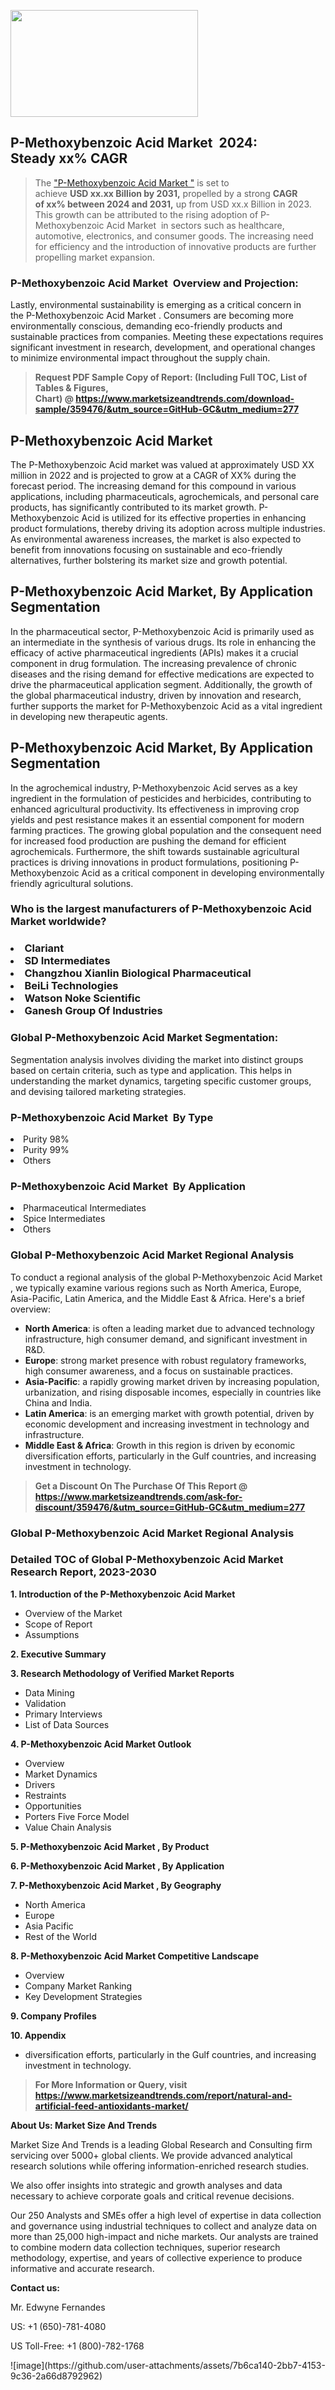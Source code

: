 <p><img class="alignnone size-medium wp-image-20088" src="https://ffe5etoiles.com/wp-content/uploads/2024/12/MST1-300x171.png" alt="" width="300" height="171" /></p><h2 id="ember46" class="ember-view reader-text-block__heading-2">P-Methoxybenzoic Acid Market &nbsp;2024: Steady&nbsp;xx% CAGR</h2><blockquote id="ember47" class="ember-view reader-text-block__blockquote">The&nbsp;<a class="app-aware-link " href="https://www.marketsizeandtrends.com/download-sample/359476/&utm_source=GitHub-GC&utm_medium=277" target="_blank" data-test-app-aware-link="">"P-Methoxybenzoic Acid Market "</a>&nbsp;is set to achieve&nbsp;<strong>USD&nbsp;xx.xx&nbsp;Billion by 2031,</strong>&nbsp;propelled by a strong&nbsp;<strong>CAGR of&nbsp;xx% between 2024 and 2031,</strong>&nbsp;up from USD xx.x Billion in 2023. This growth can be attributed to the rising adoption of&nbsp;P-Methoxybenzoic Acid Market &nbsp;in sectors such as healthcare, automotive, electronics, and consumer goods. The increasing need for efficiency and the introduction of innovative products are further propelling market expansion.</blockquote><h3 id="ember48" class="ember-view reader-text-block__heading-3">P-Methoxybenzoic Acid Market &nbsp;Overview and Projection:</h3><p id="ember49" class="ember-view reader-text-block__paragraph">Lastly, environmental sustainability is emerging as a critical concern in the&nbsp;P-Methoxybenzoic Acid Market . Consumers are becoming more environmentally conscious, demanding eco-friendly products and sustainable practices from companies. Meeting these expectations requires significant investment in research, development, and operational changes to minimize environmental impact throughout the supply chain.</p><blockquote id="ember50" class="ember-view reader-text-block__blockquote"><strong>Request PDF Sample Copy of Report: (Including Full TOC, List of Tables &amp; Figures, Chart)&nbsp;@&nbsp;<strong><a href="https://www.marketsizeandtrends.com/download-sample/359476/&utm_source=GitHub-GC&utm_medium=277" target="_blank">https://www.marketsizeandtrends.com/download-sample/359476/&utm_source=GitHub-GC&utm_medium=277</a></strong></strong></blockquote><h3 class=""> <h2>P-Methoxybenzoic Acid Market</h2><p>The P-Methoxybenzoic Acid market was valued at approximately USD XX million in 2022 and is projected to grow at a CAGR of XX% during the forecast period. The increasing demand for this compound in various applications, including pharmaceuticals, agrochemicals, and personal care products, has significantly contributed to its market growth. P-Methoxybenzoic Acid is utilized for its effective properties in enhancing product formulations, thereby driving its adoption across multiple industries. As environmental awareness increases, the market is also expected to benefit from innovations focusing on sustainable and eco-friendly alternatives, further bolstering its market size and growth potential.</p><h2>P-Methoxybenzoic Acid Market, By Application Segmentation</h2><p>In the pharmaceutical sector, P-Methoxybenzoic Acid is primarily used as an intermediate in the synthesis of various drugs. Its role in enhancing the efficacy of active pharmaceutical ingredients (APIs) makes it a crucial component in drug formulation. The increasing prevalence of chronic diseases and the rising demand for effective medications are expected to drive the pharmaceutical application segment. Additionally, the growth of the global pharmaceutical industry, driven by innovation and research, further supports the market for P-Methoxybenzoic Acid as a vital ingredient in developing new therapeutic agents.</p><h2>P-Methoxybenzoic Acid Market, By Application Segmentation</h2><p>In the agrochemical industry, P-Methoxybenzoic Acid serves as a key ingredient in the formulation of pesticides and herbicides, contributing to enhanced agricultural productivity. Its effectiveness in improving crop yields and pest resistance makes it an essential component for modern farming practices. The growing global population and the consequent need for increased food production are pushing the demand for efficient agrochemicals. Furthermore, the shift towards sustainable agricultural practices is driving innovations in product formulations, positioning P-Methoxybenzoic Acid as a critical component in developing environmentally friendly agricultural solutions.</p></h3><h3 id="" class="">Who is the largest manufacturers of&nbsp;P-Methoxybenzoic Acid Market  worldwide?</h3><h3 class=""></Li><Li>Clariant</Li><Li> SD Intermediates</Li><Li> Changzhou Xianlin Biological Pharmaceutical</Li><Li> BeiLi Technologies</Li><Li> Watson Noke Scientific</Li><Li> Ganesh Group Of Industries</h3><h3 id="ember53" class="ember-view reader-text-block__heading-3">Global&nbsp;P-Methoxybenzoic Acid Market  Segmentation:</h3><p id="ember54" class="ember-view reader-text-block__paragraph">Segmentation analysis involves dividing the market into distinct groups based on certain criteria, such as type and application. This helps in understanding the market dynamics, targeting specific customer groups, and devising tailored marketing strategies.</p><h3 id="" class="">P-Methoxybenzoic Acid Market &nbsp;By Type</h3><p></Li><Li>Purity 98%</Li><Li> Purity 99%</Li><Li> Others</p><h3 id="" class="">P-Methoxybenzoic Acid Market &nbsp;By Application</h3><p class=""></Li><Li>Pharmaceutical Intermediates</Li><Li> Spice Intermediates</Li><Li> Others</p><h3 id="ember62" class="ember-view reader-text-block__heading-3">Global P-Methoxybenzoic Acid Market  Regional Analysis</h3><p id="ember63" class="ember-view reader-text-block__paragraph">To conduct a regional analysis of the global P-Methoxybenzoic Acid Market , we typically examine various regions such as North America, Europe, Asia-Pacific, Latin America, and the Middle East &amp; Africa. Here's a brief overview:</p><ul><li><strong>North America</strong>: is often a leading market due to advanced technology infrastructure, high consumer demand, and significant investment in R&amp;D.</li><li><strong>Europe</strong>: strong market presence with robust regulatory frameworks, high consumer awareness, and a focus on sustainable practices.</li><li><strong>Asia-Pacific</strong>: a rapidly growing market driven by increasing population, urbanization, and rising disposable incomes, especially in countries like China and India.</li><li><strong>Latin America</strong>: is an emerging market with growth potential, driven by economic development and increasing investment in technology and infrastructure.</li><li><strong>Middle East &amp; Africa</strong>: Growth in this region is driven by economic diversification efforts, particularly in the Gulf countries, and increasing investment in technology.</li></ul><blockquote id="ember61" class="ember-view reader-text-block__blockquote"><strong>Get a Discount On The Purchase Of This Report @ <strong><a href="https://html-cleaner.com/" target="">https://www.marketsizeandtrends.com/ask-for-discount/359476/&utm_source=GitHub-GC&utm_medium=277</a></strong></strong></blockquote><h3 id="ember62" class="ember-view reader-text-block__heading-3">Global P-Methoxybenzoic Acid Market  Regional Analysis</h3><h3 id="" class="">Detailed TOC of Global P-Methoxybenzoic Acid Market  Research Report, 2023-2030</h3><p id="" class=""><strong>1. Introduction of the P-Methoxybenzoic Acid Market </strong></p><ul><li>Overview of the Market</li><li>Scope of Report</li><li>Assumptions</li></ul><p id="" class=""><strong>2. Executive Summary</strong></p><p id="" class=""><strong>3. Research Methodology of Verified Market Reports</strong></p><ul><li>Data Mining</li><li>Validation</li><li>Primary Interviews</li><li>List of Data Sources</li></ul><p id="" class=""><strong>4. P-Methoxybenzoic Acid Market  Outlook</strong></p><ul><li>Overview</li><li>Market Dynamics</li><li>Drivers</li><li>Restraints</li><li>Opportunities</li><li>Porters Five Force Model</li><li>Value Chain Analysis</li></ul><p id="" class=""><strong>5. P-Methoxybenzoic Acid Market , By Product</strong></p><p id="" class=""><strong>6. P-Methoxybenzoic Acid Market , By Application</strong></p><p id="" class=""><strong>7. P-Methoxybenzoic Acid Market , By Geography</strong></p><ul><li>North America</li><li>Europe</li><li>Asia Pacific</li><li>Rest of the World</li></ul><p id="" class=""><strong>8. P-Methoxybenzoic Acid Market  Competitive Landscape</strong></p><ul><li>Overview</li><li>Company Market Ranking</li><li>Key Development Strategies</li></ul><p id="" class=""><strong>9. Company Profiles</strong></p><p id="" class=""><strong>10. Appendix</strong></p><ul><li>diversification efforts, particularly in the Gulf countries, and increasing investment in technology.</li></ul><blockquote id="ember65" class="ember-view reader-text-block__blockquote"><strong>For More Information or Query, visit <strong><strong><a href="https://html-cleaner.com/" target="">https://www.marketsizeandtrends.com/report/natural-and-artificial-feed-antioxidants-market/</a></strong></strong></strong></blockquote><p id="" class=""><strong>About Us: Market Size And Trends</strong></p><p id="" class="">Market Size And Trends is a leading Global Research and Consulting firm servicing over 5000+ global clients. We provide advanced analytical research solutions while offering information-enriched research studies.</p><p id="" class="">We also offer insights into strategic and growth analyses and data necessary to achieve corporate goals and critical revenue decisions.</p><p id="" class="">Our 250 Analysts and SMEs offer a high level of expertise in data collection and governance using industrial techniques to collect and analyze data on more than 25,000 high-impact and niche markets. Our analysts are trained to combine modern data collection techniques, superior research methodology, expertise, and years of collective experience to produce informative and accurate research.</p><p id="" class=""><strong>Contact us:</strong></p><p id="" class="">Mr. Edwyne Fernandes</p><p id="" class="">US: +1 (650)-781-4080</p><p id="" class="">US Toll-Free: +1 (800)-782-1768</p>
![image](https://github.com/user-attachments/assets/7b6ca140-2bb7-4153-9c36-2a66d8792962)
